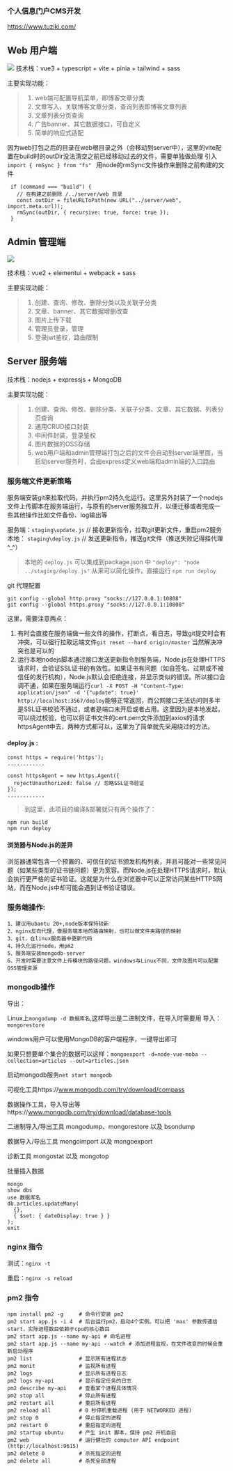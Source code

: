 ### 个人信息门户CMS开发
https://www.tuziki.com/

## Web 用户端
<img src='https://hkroom.oss-cn-shenzhen.aliyuncs.com/web1fewq23f43675.png'>
技术栈：vue3 + typescript + vite + pinia + tailwind + sass

主要实现功能：
>1. web端可配置导航菜单，即博客文章分类
>2. 文章写入，关联博客文章分类，查询列表即博客文章列表
>3. 文章列表分页查询
>4. 广告banner、其它数据接口，可自定义
>5. 简单的响应式适配

 因为web打包之后的目录在web根目录之外（会移动到server中），这里的vite配置在build时的outDir没法清空之前已经移动过去的文件，需要单独做处理
 引入``import { rmSync } from "fs" `` 用node的rmSync文件操作来删除之前构建的文件
 ```
  if (command === "build") {
    // 在构建之前删除 /../server/web 目录
    const outDir = fileURLToPath(new URL("../server/web", import.meta.url));
    rmSync(outDir, { recursive: true, force: true });
  }
 ```

## Admin 管理端
<img src='https://hkroom.oss-cn-shenzhen.aliyuncs.com/admin1fwqfewqf.png'>

技术栈：vue2 + elementui + webpack + sass

主要实现功能：
>1. 创建、查询、修改、删除分类以及关联子分类
>2. 文章、banner、其它数据增删改查
>3. 图片上传下载
>4. 管理员登录，管理
>5. 登录jwt鉴权，路由限制

## Server 服务端
技术栈：nodejs + expressjs + MongoDB

主要实现功能：
>1. 创建、查询、修改、删除分类、关联子分类、文章、其它数据、列表分页查询
>2. 通用CRUD接口封装
>3. 中间件封装，登录鉴权
>4. 图片数据的OSS存储
>5. web用户端和admin管理端打包之后的文件会自动到server端里面，当启动server服务时，会由express定义web端和admin端的入口路由

### 服务端文件更新策略
服务端安装git来拉取代码，并执行pm2持久化运行。这里另外封装了一个nodejs文件上传脚本在服务端运行，与原有的server服务独立开，以便迁移或者完成一些其他操作比如文件备份、log输出等

服务端：`` staging\update.js ``  // 接收更新指令，拉取git更新文件，重启pm2服务
本地：  `` staging\deploy.js ``  // 发送更新指令，推送git文件（推送失败记得挂代理^_^）
> 本地的 ``deploy.js`` 可以集成到package.json 中 `` "deploy": "node ../staging/deploy.js" `` 从来可以简化操作，直接运行 ``npm run deploy``

git 代理配置
```
git config --global http.proxy "socks://127.0.0.1:10808"
git config --global https.proxy "socks://127.0.0.1:10808"
```

这里，需要注意两点：
1. 有时会直接在服务端做一些文件的操作，打断点，看日志，导致git提交时会有冲突，可以强行拉取远端文件``git reset --hard origin/master`` 当然解决冲突也是可以的
2. 运行本地nodejs脚本通过接口发送更新指令到服务端，Node.js在处理HTTPS请求时，会验证SSL证书的有效性。如果证书有问题（如自签名、过期或不被信任的发行机构），Node.js默认会拒绝连接，并显示类似的错误。所以接口会调不通，如果在服务端运行``curl -X POST -H "Content-Type: application/json" -d '{"update": true}' http://localhost:3567/deploy``能够正常返回，而公网接口无法访问则多半是SSL证书校验不通过，或者是端口未开启或者占用。这里因为是本地发起，可以绕过校验，也可以将证书文件的cert.pem文件添加到axios的请求httpsAgent中去，两种方式都可以，这里为了简单就先采用绕过的方法。 
#### deploy.js :
```
const https = require('https');
............

const httpsAgent = new https.Agent({  
  rejectUnauthorized: false // 忽略SSL证书验证
});
............

```
>到这里，此项目的编译&部署就只有两个操作了：
```
npm run build
npm run deploy
```

#### 浏览器与Node.js的差异
浏览器通常包含一个预置的、可信任的证书颁发机构列表，并且可能对一些常见问题（如某些类型的证书链问题）更为宽容。而Node.js在处理HTTPS请求时，默认会执行更严格的证书验证。这就是为什么在浏览器中可以正常访问某些HTTPS网站，而在Node.js中却可能会遇到证书验证错误。

### 服务端操作:
```
1、建议用ubantu 20+,node版本保持较新
2、nginx反向代理，做服务端本地的路由映射，也可以做文件夹路径的映射
3、git，在linux服务器中更新代码
4、持久化运行node，用pm2 
5、服务端安装mongodb-server
6、开发时需要注意文件上传模块的路径问题，windows与Linux不同，文件及图片可以配置OSS管理资源
```

### mongodb操作

导出：

Linux上``mongodump -d 数据库名``,这样导出是二进制文件，在导入时需要用 导入：``mongorestore`` 

windows用户可以使用MongoDB的客户端程序，一键导出即可

如果只想要单个集合的数据可以这样：``mongoexport -d=node-vue-moba --collection=articles --out=articles.json``

启动mongodb服务``net start mongodb``

可视化工具https://www.mongodb.com/try/download/compass

数据操作工具，导入导出等https://www.mongodb.com/try/download/database-tools

二进制导入/导出工具 mongodump、mongorestore 以及 bsondump

数据导入/导出工具 mongoimport 以及 mongoexport

诊断工具 mongostat 以及 mongotop

批量插入数据
```
mongo
show dbs
use 数据库名
db.articles.updateMany(
  {},
  { $set: { dateDisplay: true } }
);
exit
```

### nginx 指令
测试：`` nginx -t ``

重启：`` nginx -s reload ``

### pm2 指令
```
npm install pm2 -g     # 命令行安装 pm2 
pm2 start app.js -i 4  # 后台运行pm2，启动4个实例。可以把 'max' 参数传递给 start，实际进程数目依赖于cpu的核心数目
pm2 start app.js --name my-api # 命名进程
pm2 start app.js --name my-api --watch # 添加进程监视，在文件改变的时候会重新启动程序
pm2 list               # 显示所有进程状态
pm2 monit              # 监视所有进程
pm2 logs               # 显示所有进程日志
pm2 logs my-api        # 显示指定任务的日志
pm2 describe my-api    # 查看某个进程具体情况
pm2 stop all           # 停止所有进程
pm2 restart all        # 重启所有进程
pm2 reload all         # 0 秒停机重载进程 (用于 NETWORKED 进程)
pm2 stop 0             # 停止指定的进程
pm2 restart 0          # 重启指定的进程
pm2 startup ubuntu     # 产生 init 脚本，保持 pm2 开机自启
pm2 web                # 运行健壮的 computer API endpoint (http://localhost:9615)
pm2 delete 0           # 杀死指定的进程
pm2 delete all         # 杀死全部进程
```




